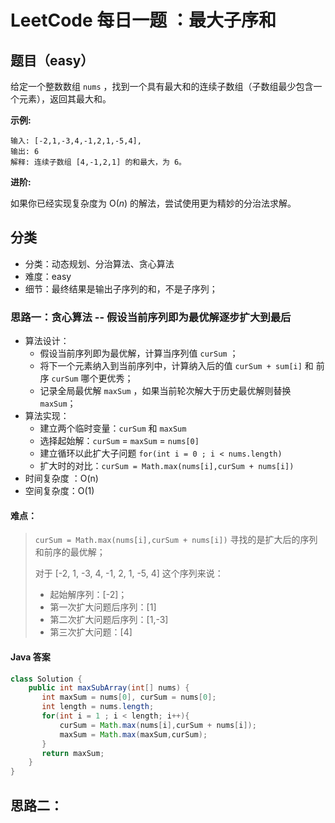 # LeetCode 每日一题 ：最大子序和

## 题目（easy）

给定一个整数数组 `nums` ，找到一个具有最大和的连续子数组（子数组最少包含一个元素），返回其最大和。

**示例:**

```
输入: [-2,1,-3,4,-1,2,1,-5,4],
输出: 6
解释: 连续子数组 [4,-1,2,1] 的和最大，为 6。
```

**进阶:**

如果你已经实现复杂度为 O(*n*) 的解法，尝试使用更为精妙的分治法求解。

## 分类

- 分类：动态规划、分治算法、贪心算法
- 难度：easy
- 细节：最终结果是输出子序列的和，不是子序列；

### 思路一：贪心算法  --  假设当前序列即为最优解逐步扩大到最后

- 算法设计：
  - 假设当前序列即为最优解，计算当序列值 `curSum` ；
  - 将下一个元素纳入到当前序列中，计算纳入后的值 `curSum + sum[i]` 和 前序 `curSum` 哪个更优秀；
  - 记录全局最优解 `maxSum` ，如果当前轮次解大于历史最优解则替换 `maxSum`；
- 算法实现：
  - 建立两个临时变量：`curSum` 和 `maxSum`
  - 选择起始解：`curSum` = `maxSum` = `nums[0]`
  - 建立循环以此扩大子问题 `for(int i = 0 ; i < nums.length)`
  - 扩大时的对比：`curSum = Math.max(nums[i],curSum + nums[i])`
- 时间复杂度 ：O(n)
- 空间复杂度：O(1)

#### 难点：

> `curSum = Math.max(nums[i],curSum + nums[i])` 寻找的是扩大后的序列和前序的最优解；
>
> 对于 [-2, 1, -3, 4, -1, 2, 1, -5, 4] 这个序列来说：
>
> - 起始解序列：[-2]；
> - 第一次扩大问题后序列：[1]
> - 第二次扩大问题后序列：[1,-3] 
> - 第三次扩大问题：[4] 

#### Java 答案

``````java
class Solution {
    public int maxSubArray(int[] nums) {
       int maxSum = nums[0], curSum = nums[0];
       int length = nums.length;
       for(int i = 1 ; i < length; i++){
           curSum = Math.max(nums[i],curSum + nums[i]);
           maxSum = Math.max(maxSum,curSum);
       }
       return maxSum;
    }
}
``````



## 思路二：